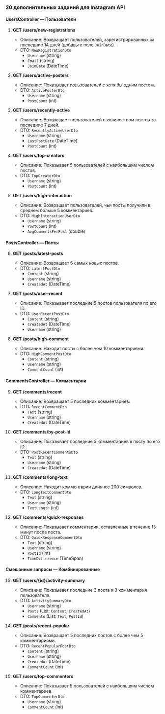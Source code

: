 ### 20 дополнительных заданий для Instagram API

#### **UsersController** — Пользователи
1. **GET /users/new-registrations**  
   - Описание: Возвращает пользователей, зарегистрированных за последние 14 дней (добавьте поле `JoinDate`).  
   - DTO: `NewRegistrationDto`  
     - `Username` (string)  
     - `Email` (string)  
     - `JoinDate` (DateTime)  

2. **GET /users/active-posters**  
   - Описание: Показывает пользователей с хотя бы одним постом.  
   - DTO: `ActivePosterDto`  
     - `Username` (string)  
     - `PostCount` (int)  

3. **GET /users/recently-active**  
   - Описание: Возвращает пользователей с количеством постов за последние 7 дней.  
   - DTO: `RecentlyActiveUserDto`  
     - `Username` (string)  
     - `LastPostDate` (DateTime)  
     - `PostCount` (int)  

4. **GET /users/top-creators**  
   - Описание: Показывает 5 пользователей с наибольшим числом постов.  
   - DTO: `TopCreatorDto`  
     - `Username` (string)  
     - `PostCount` (int)  

5. **GET /users/high-interaction**  
   - Описание: Возвращает пользователей, чьи посты получили в среднем больше 5 комментариев.  
   - DTO: `HighInteractionUserDto`  
     - `Username` (string)  
     - `PostCount` (int)  
     - `AvgCommentsPerPost` (double)  

#### **PostsController** — Посты
6. **GET /posts/latest-posts**  
   - Описание: Возвращает 5 самых новых постов.  
   - DTO: `LatestPostDto`  
     - `Content` (string)  
     - `Username` (string)  
     - `CreatedAt` (DateTime)  

7. **GET /posts/user-recent**  
   - Описание: Показывает последние 5 постов пользователя по его ID.  
   - DTO: `UserRecentPostDto`  
     - `Content` (string)  
     - `CreatedAt` (DateTime)  
     - `Username` (string)  

8. **GET /posts/high-comment**  
   - Описание: Находит посты с более чем 10 комментариями.  
   - DTO: `HighCommentPostDto`  
     - `Content` (string)  
     - `Username` (string)  
     - `CommentCount` (int)  

#### **CommentsController** — Комментарии
9. **GET /comments/recent**  
    - Описание: Возвращает 5 последних комментариев.  
    - DTO: `RecentCommentDto`  
      - `Text` (string)  
      - `Username` (string)  
      - `CreatedAt` (DateTime)  

10. **GET /comments/by-post-id**  
    - Описание: Показывает последние 5 комментариев к посту по его ID.  
    - DTO: `PostRecentCommentsDto`  
      - `Text` (string)  
      - `Username` (string)  
      - `CreatedAt` (DateTime)  

11. **GET /comments/long-text**  
    - Описание: Находит комментарии длиннее 200 символов.  
    - DTO: `LongTextCommentDto`  
      - `Text` (string)  
      - `Username` (string)  
      - `TextLength` (int)  

12. **GET /comments/quick-responses**  
    - Описание: Показывает комментарии, оставленные в течение 15 минут после поста.  
    - DTO: `QuickResponseCommentDto`  
      - `Text` (string)    
      - `Username` (string)  
      - `PostId` (int)  
      - `TimeDifference` (TimeSpan)  

#### **Смешанные запросы** — Комбинированные
13. **GET /users/{id}/activity-summary**  
    - Описание: Показывает последние 3 поста и 3 комментария пользователя.  
    - DTO: `ActivitySummaryDto`  
      - `Username` (string)  
      - `Posts` (List: `Content`, `CreatedAt`)  
      - `Comments` (List: `Text`, `PostId`)  

14. **GET /posts/recent-popular**  
    - Описание: Возвращает 5 последних постов с более чем 5 комментариями.  
    - DTO: `RecentPopularPostDto`  
      - `Content` (string)   
      - `Username` (string)  
      - `CreatedAt` (DateTime)  
      - `CommentCount` (int)  

15. **GET /users/top-commenters**  
    - Описание: Показывает 5 пользователей с наибольшим числом комментариев.  
    - DTO: `TopCommenterDto`  
      - `Username` (string)   
      - `CommentCount` (int)  
